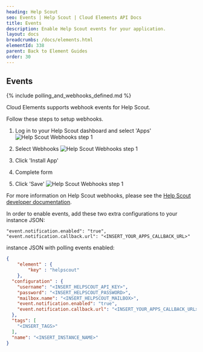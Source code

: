 ```yaml
---
heading: Help Scout
seo: Events | Help Scout | Cloud Elements API Docs
title: Events
description: Enable Help Scout events for your application.
layout: docs
breadcrumbs: /docs/elements.html
elementId: 338
parent: Back to Element Guides
order: 30
---
```


## Events

{% include polling_and_webhooks_defined.md %}

Cloud Elements supports webhook events for Help Scout.

Follow these steps to setup webhooks.

1. Log in to your Help Scout dashboard and select 'Apps'
![Help Scout Webhooks step 1](http://cloud-elements.com/wp-content/uploads/2016/08/HelpScoutWebhooks1.png)

2. Select Webhooks
![Help Scout Webhooks step 1](http://cloud-elements.com/wp-content/uploads/2016/08/HelpScoutWebhooks2.png)

3. Click 'Install App'

4. Complete form

5. Click 'Save'
![Help Scout Webhooks step 1](http://cloud-elements.com/wp-content/uploads/2016/08/HelpScoutWebhooks3.png)

For more information on Help Scout webhooks, please see the [Help Scout developer documentation](http://developer.helpscout.net/help-desk-api/webhooks/).

In order to enable events, add these two extra configurations to your instance JSON:

```
"event.notification.enabled": "true",
"event.notification.callback.url": "<INSERT_YOUR_APPS_CALLBACK_URL>"
```

instance JSON with polling events enabled:

```json
{
    "element" : {
        "key" : "helpscout"
    },
  "configuration" : {
    "username": "<INSERT_HELPSCOUT_API_KEY>",
    "password": "<INSERT_HELPSCOUT_PASSWORD>",
    "mailbox.name": "<INSERT_HELPSCOUT_MAILBOX>",
    "event.notification.enabled": "true",
    "event.notification.callback.url": "<INSERT_YOUR_APPS_CALLBACK_URL>"
  },
  "tags": [
    "<INSERT_TAGS>"
  ],
  "name": "<INSERT_INSTANCE_NAME>"
}
```
